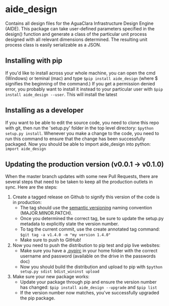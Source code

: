 # aide_design
Contains all design files for the AguaClara Infrastructure Design Engine (AIDE). This package can take user-defined parameters specified in the design() function and generate a class of the particular unit process designed with all relevant dimensions determined. The resulting unit process class is easily serializable as a JSON. 

## Installing with pip
If you'd like to install across your whole machine, you can open the cmd (Windows) or teminal (mac) and type `$pip install aide_design` (where $ signifies the beginning of the command.) If you get a permission denied error, you probably want to install it instead to your particular user with `$pip install aide_design --user`. This will install the latest 

## Installing as a developer
If you want to be able to edit the source code, you need to clone this repo with git, then run the 'setup.py' folder in the top level directory: `$python setup.py install`. Whenever you make a change to the code, you need to run this command to ensure that the change has been successfully packaged. Now you should be able to import aide_design into python: `import aide_design`

## Updating the production version (v0.0.1 -> v0.1.0) 
When the master branch updates with some new Pull Requests, there are several steps that need to be taken to keep all the production outlets in sync. Here are the steps:
1. Create a tagged release on Github to signify this version of the code is in production: 
    * The tag should use the [semantic versioning](http://semver.org/) naming convention (MAJOR.MINOR.PATCH). 
    * Once you determined the correct tag, be sure to update the setup.py metadata to explicitly state the version number.
    * To tag the current commit, use the create annotated tag command: `$git tag -a v1.4.0 -m "my version 1.4.0"`
    * Make sure to push to GitHub!
2. Now you need to push the distribution to pip test and pip live websites:
    * Make sure you have a [.pypirc](https://docs.python.org/2/distutils/packageindex.html#the-pypirc-file) in your home folder with the correct username and password (available on the drive in the passwords doc)
    * Now you should build the distribution and upload to pip with `$python setup.py sdist bdist_wininst upload`
3. Make sure your new package works:
    * Update your package through pip and ensure the version number has changed: `$pip install aide_design --upgrade` and `$pip list` 
    * If the version number now matches, you've successfully upgraded the pip package. 
